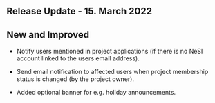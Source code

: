 ## Release Update - 15. March 2022

## New and Improved

-   Notify users mentioned in project applications (if there is no NeSI
    account linked to the users email address).

-   Send email notification to affected users when project membership
    status is changed (by the project owner).

-   Added optional banner for e.g. holiday announcements.
